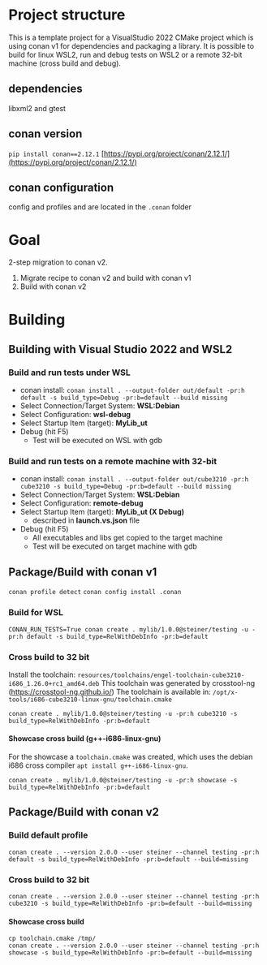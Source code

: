 # Project structure
This is a template project for a VisualStudio 2022 CMake project which is using conan v1 for dependencies and packaging a library. It is possible to build for linux WSL2, run and debug tests on WSL2 or a remote 32-bit machine (cross build and debug). 

## dependencies
libxml2 and gtest

## conan version
`pip install conan==2.12.1`
[https://pypi.org/project/conan/2.12.1/](https://pypi.org/project/conan/2.12.1/)

## conan configuration
config and profiles and are located in the `.conan` folder

# Goal

2-step migration to conan v2.

1. Migrate recipe to conan v2 and build with conan v1
1. Build with conan v2

# Building

## Building with Visual Studio 2022 and WSL2

### Build and run tests under WSL
- conan install: `conan install . --output-folder out/default -pr:h default -s build_type=Debug -pr:b=default --build missing`
- Select Connection/Target System: **WSL:Debian**
- Select Configuration: **wsl-debug**
- Select Startup Item (target): **MyLib_ut**
- Debug (hit F5)
  - Test will be executed on WSL with gdb

### Build and run tests on a remote machine with 32-bit
- conan install: `conan install . --output-folder out/cube3210 -pr:h cube3210 -s build_type=Debug -pr:b=default --build missing`
- Select Connection/Target System: **WSL:Debian**
- Select Configuration: **remote-debug**
- Select Startup Item (target): **MyLib_ut (X Debug)**
  - described in **launch.vs.json** file
- Debug (hit F5)
  - All executables and libs get copied to the target machine
  - Test will be executed on target machine with gdb

## Package/Build with conan v1
`conan profile detect`
`conan config install .conan`

### Build for WSL
`CONAN_RUN_TESTS=True conan create . mylib/1.0.0@steiner/testing -u -pr:h default -s build_type=RelWithDebInfo -pr:b=default`

### Cross build to 32 bit
Install the toolchain: `resources/toolchains/engel-toolchain-cube3210-i686_1.26.0+rc1_amd64.deb`
This toolchain was generated by crosstool-ng (https://crosstool-ng.github.io/)
The toolchain is available in: `/opt/x-tools/i686-cube3210-linux-gnu/toolchain.cmake`

`conan create . mylib/1.0.0@steiner/testing -u -pr:h cube3210 -s build_type=RelWithDebInfo -pr:b=default`

#### Showcase cross build (g++-i686-linux-gnu)
For the showcase a `toolchain.cmake` was created, which uses the debian i686 cross compiler `apt install g++-i686-linux-gnu`.

```
conan create . mylib/1.0.0@steiner/testing -u -pr:h showcase -s build_type=RelWithDebInfo -pr:b=default
```

## Package/Build with conan v2

### Build default profile
`conan create . --version 2.0.0 --user steiner --channel testing -pr:h default -s build_type=RelWithDebInfo -pr:b=default --build=missing`

### Cross build to 32 bit
`conan create . --version 2.0.0 --user steiner --channel testing -pr:h cube3210 -s build_type=RelWithDebInfo -pr:b=default --build=missing`

#### Showcase cross build
```
cp toolchain.cmake /tmp/
conan create . --version 2.0.0 --user steiner --channel testing -pr:h showcase -s build_type=RelWithDebInfo -pr:b=default --build=missing
```
